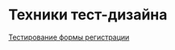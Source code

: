 # Техники тест-дизайна
[Тестирование формы регистрации](https://docs.google.com/spreadsheets/d/14pinozRwEXe96-0H1Trz8aQXBwJB2zP_cDxto2Oxwuk/edit?gid=0#gid=0)
